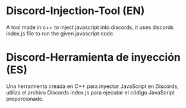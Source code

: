 # Discord-Injection-Tool (EN)
A tool made in c++ to inject javascript into discords, it uses discords index.js file to run the given javascript code.

# Discord-Herramienta de inyección (ES)
Una herramienta creada en C++ para inyectar JavaScript en Discords, utiliza el archivo Discords index.js para ejecutar el código JavaScript proporcionado.
